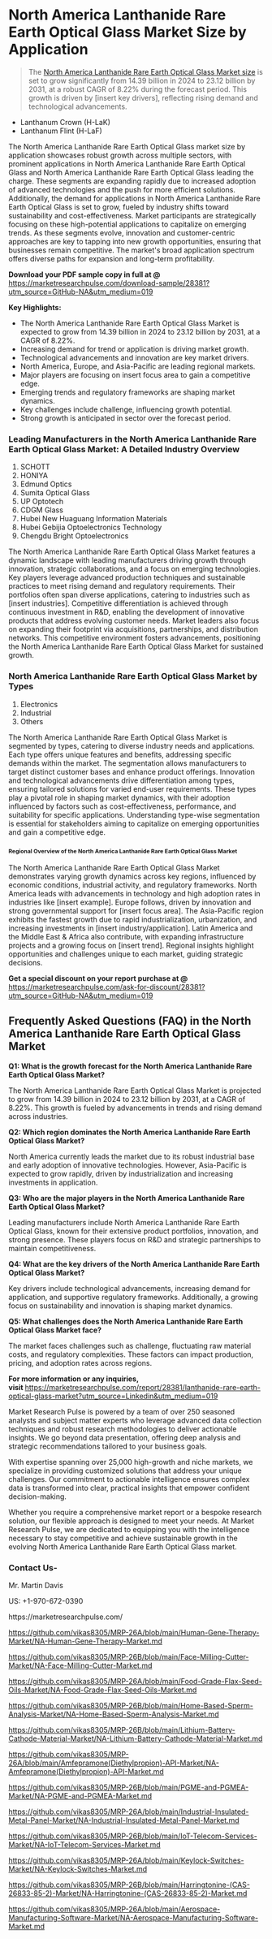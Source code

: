 
<h1>North America Lanthanide Rare Earth Optical Glass Market&nbsp;Size by Application</h1><blockquote><p>The <a href="https://marketresearchpulse.com/download-sample/28381?utm_source=GitHub-NA&amp;utm_medium=019">North America Lanthanide Rare Earth Optical Glass Market size</a> is set to grow significantly from 14.39 billion in 2024 to 23.12 billion by 2031, at a robust CAGR of 8.22% during the forecast period. This growth is driven by [insert key drivers], reflecting rising demand and technological advancements.</p></blockquote><ul><li>Lanthanum Crown (H-LaK)<li> Lanthanum Flint (H-LaF)</li></ul><p>The North America Lanthanide Rare Earth Optical Glass market size by application showcases robust growth across multiple sectors, with prominent applications in North America Lanthanide Rare Earth Optical Glass and North America Lanthanide Rare Earth Optical Glass leading the charge. These segments are expanding rapidly due to increased adoption of advanced technologies and the push for more efficient solutions. Additionally, the demand for applications in North America Lanthanide Rare Earth Optical Glass is set to grow, fueled by industry shifts toward sustainability and cost-effectiveness. Market participants are strategically focusing on these high-potential applications to capitalize on emerging trends. As these segments evolve, innovation and customer-centric approaches are key to tapping into new growth opportunities, ensuring that businesses remain competitive. The market's broad application spectrum offers diverse paths for expansion and long-term profitability.</p><p><strong>Download your PDF sample copy in full at @ </strong><a href="https://marketresearchpulse.com/download-sample/28381?utm_source=GitHub-NA&amp;utm_medium=019">https://marketresearchpulse.com/download-sample/28381?utm_source=GitHub-NA&amp;utm_medium=019</a></p><p><strong>Key Highlights: </strong></p><ul><li>The North America Lanthanide Rare Earth Optical Glass Market is expected to grow from 14.39 billion in 2024 to 23.12 billion by 2031, at a CAGR of 8.22%.</li><li>Increasing demand for trend or application is driving market growth.</li><li>Technological advancements and innovation are key market drivers.</li><li>North America, Europe, and Asia-Pacific are leading regional markets.</li><li>Major players are focusing on insert focus area to gain a competitive edge.</li><li>Emerging trends and regulatory frameworks are shaping market dynamics.</li><li>Key challenges include challenge, influencing growth potential.</li><li>Strong growth is anticipated in sector over the forecast period.</li></ul><h3>Leading Manufacturers in the North America Lanthanide Rare Earth Optical Glass Market: A Detailed Industry Overview</h3><ol><li>SCHOTT</li><li>HONIYA</li><li>Edmund Optics</li><li>Sumita Optical Glass</li><li>UP Optotech</li><li>CDGM Glass</li><li>Hubei New Huaguang Information Materials</li><li>Hubei Gebijia Optoelectronics Technology</li><li>Chengdu Bright Optoelectronics</li></ol><div class="flex max-w-full flex-col flex-grow"><div class="min-h-8 text-message flex w-full flex-col items-end gap-2 whitespace-normal break-words [.text-message+&amp;]:mt-5" dir="auto" data-message-author-role="assistant" data-message-id="fd8432e4-4910-450d-b182-61b7bfb0a01f" data-message-model-slug="gpt-4o"><div class="flex w-full flex-col gap-1 empty:hidden first:pt-[3px]"><div class="markdown prose w-full break-words dark:prose-invert light"><p>The North America Lanthanide Rare Earth Optical Glass Market features a dynamic landscape with leading manufacturers driving growth through innovation, strategic collaborations, and a focus on emerging technologies. Key players leverage advanced production techniques and sustainable practices to meet rising demand and regulatory requirements. Their portfolios often span diverse applications, catering to industries such as [insert industries]. Competitive differentiation is achieved through continuous investment in R&amp;D, enabling the development of innovative products that address evolving customer needs. Market leaders also focus on expanding their footprint via acquisitions, partnerships, and distribution networks. This competitive environment fosters advancements, positioning the North America Lanthanide Rare Earth Optical Glass Market for sustained growth.</p></div></div></div></div><h3>North America Lanthanide Rare Earth Optical Glass Market by Types</h3><ol><li>Electronics<li> Industrial<li> Others</li></ol><div class="flex max-w-full flex-col flex-grow"><div class="min-h-8 text-message flex w-full flex-col items-end gap-2 whitespace-normal break-words [.text-message+&amp;]:mt-5" dir="auto" data-message-author-role="assistant" data-message-id="084470be-0bb7-4664-bddf-5156b4f41249" data-message-model-slug="gpt-4o-mini"><div class="flex w-full flex-col gap-1 empty:hidden first:pt-[3px]"><div class="markdown prose w-full break-words dark:prose-invert light"><p>The North America Lanthanide Rare Earth Optical Glass Market is segmented by types, catering to diverse industry needs and applications. Each type offers unique features and benefits, addressing specific demands within the market. The segmentation allows manufacturers to target distinct customer bases and enhance product offerings. Innovation and technological advancements drive differentiation among types, ensuring tailored solutions for varied end-user requirements. These types play a pivotal role in shaping market dynamics, with their adoption influenced by factors such as cost-effectiveness, performance, and suitability for specific applications. Understanding type-wise segmentation is essential for stakeholders aiming to capitalize on emerging opportunities and gain a competitive edge.</p></div></div></div></div><h3><span style="font-size: 11px;">Regional Overview of the North America Lanthanide Rare Earth Optical Glass Market</span></h3><div class="flex max-w-full flex-col flex-grow"><div class="min-h-8 text-message flex w-full flex-col items-end gap-2 whitespace-normal break-words [.text-message+&amp;]:mt-5" dir="auto" data-message-author-role="assistant" data-message-id="e9038762-ce64-4e30-91c9-9bd413514231" data-message-model-slug="gpt-4o-mini"><div class="flex w-full flex-col gap-1 empty:hidden first:pt-[3px]"><div class="markdown prose w-full break-words dark:prose-invert light"><p>The North America Lanthanide Rare Earth Optical Glass Market demonstrates varying growth dynamics across key regions, influenced by economic conditions, industrial activity, and regulatory frameworks. North America leads with advancements in technology and high adoption rates in industries like [insert example]. Europe follows, driven by innovation and strong governmental support for [insert focus area]. The Asia-Pacific region exhibits the fastest growth due to rapid industrialization, urbanization, and increasing investments in [insert industry/application]. Latin America and the Middle East &amp; Africa also contribute, with expanding infrastructure projects and a growing focus on [insert trend]. Regional insights highlight opportunities and challenges unique to each market, guiding strategic decisions.</p></div></div></div></div><p><strong>Get a special discount on your report purchase at @ </strong><a href="https://marketresearchpulse.com/ask-for-discount/28381?utm_source=GitHub-NA&amp;utm_medium=019">https://marketresearchpulse.com/ask-for-discount/28381?utm_source=GitHub-NA&amp;utm_medium=019</a></p><h2>Frequently Asked Questions (FAQ) in the North America Lanthanide Rare Earth Optical Glass Market</h2><p><strong>Q1: What is the growth forecast for the North America Lanthanide Rare Earth Optical Glass Market?</strong></p><p>The North America Lanthanide Rare Earth Optical Glass Market is projected to grow from 14.39 billion in 2024 to 23.12 billion by 2031, at a CAGR of 8.22%. This growth is fueled by advancements in trends and rising demand across industries.</p><p><strong>Q2: Which region dominates the North America Lanthanide Rare Earth Optical Glass Market?</strong></p><p>North America currently leads the market due to its robust industrial base and early adoption of innovative technologies. However, Asia-Pacific is expected to grow rapidly, driven by industrialization and increasing investments in application.</p><p><strong>Q3: Who are the major players in the North America Lanthanide Rare Earth Optical Glass Market?</strong></p><p>Leading manufacturers include North America Lanthanide Rare Earth Optical Glass, known for their extensive product portfolios, innovation, and strong presence. These players focus on R&amp;D and strategic partnerships to maintain competitiveness.</p><p><strong>Q4: What are the key drivers of the North America Lanthanide Rare Earth Optical Glass Market?</strong></p><p>Key drivers include technological advancements, increasing demand for application, and supportive regulatory frameworks. Additionally, a growing focus on sustainability and innovation is shaping market dynamics.</p><p><strong>Q5: What challenges does the North America Lanthanide Rare Earth Optical Glass Market face?</strong></p><p>The market faces challenges such as challenge, fluctuating raw material costs, and regulatory complexities. These factors can impact production, pricing, and adoption rates across regions.</p><p><strong>For more information or any inquiries, visit&nbsp;</strong><a href="https://marketresearchpulse.com/report/28381/lanthanide-rare-earth-optical-glass-market?utm_source=Linkedin&utm_medium=019">https://marketresearchpulse.com/report/28381/lanthanide-rare-earth-optical-glass-market?utm_source=Linkedin&utm_medium=019</a></p><p>Market Research Pulse is powered by a team of over 250 seasoned analysts and subject matter experts who leverage advanced data collection techniques and robust research methodologies to deliver actionable insights. We go beyond data presentation, offering deep analysis and strategic recommendations tailored to your business goals.</p><p>With expertise spanning over 25,000 high-growth and niche markets, we specialize in providing customized solutions that address your unique challenges. Our commitment to actionable intelligence ensures complex data is transformed into clear, practical insights that empower confident decision-making.</p><p>Whether you require a comprehensive market report or a bespoke research solution, our flexible approach is designed to meet your needs. At Market Research Pulse, we are dedicated to equipping you with the intelligence necessary to stay competitive and achieve sustainable growth in the evolving North America Lanthanide Rare Earth Optical Glass market.</p><h3><strong>Contact Us-</strong></h3><p>Mr. Martin Davis</p><p>US: +1-970-672-0390</p><p>https://marketresearchpulse.com/</p><p><a href="https://github.com/vikas8305/MRP-26A/blob/main/Human-Gene-Therapy-Market/NA-Human-Gene-Therapy-Market.md">https://github.com/vikas8305/MRP-26A/blob/main/Human-Gene-Therapy-Market/NA-Human-Gene-Therapy-Market.md</a></p><p><a href="https://github.com/vikas8305/MRP-26B/blob/main/Face-Milling-Cutter-Market/NA-Face-Milling-Cutter-Market.md">https://github.com/vikas8305/MRP-26B/blob/main/Face-Milling-Cutter-Market/NA-Face-Milling-Cutter-Market.md</a></p><p><a href="https://github.com/vikas8305/MRP-26A/blob/main/Food-Grade-Flax-Seed-Oils-Market/NA-Food-Grade-Flax-Seed-Oils-Market.md">https://github.com/vikas8305/MRP-26A/blob/main/Food-Grade-Flax-Seed-Oils-Market/NA-Food-Grade-Flax-Seed-Oils-Market.md</a></p><p><a href="https://github.com/vikas8305/MRP-26B/blob/main/Home-Based-Sperm-Analysis-Market/NA-Home-Based-Sperm-Analysis-Market.md">https://github.com/vikas8305/MRP-26B/blob/main/Home-Based-Sperm-Analysis-Market/NA-Home-Based-Sperm-Analysis-Market.md</a></p><p><a href="https://github.com/vikas8305/MRP-26B/blob/main/Lithium-Battery-Cathode-Material-Market/NA-Lithium-Battery-Cathode-Material-Market.md">https://github.com/vikas8305/MRP-26B/blob/main/Lithium-Battery-Cathode-Material-Market/NA-Lithium-Battery-Cathode-Material-Market.md</a></p><p><a href="https://github.com/vikas8305/MRP-26A/blob/main/Amfepramone(Diethylpropion)-API-Market/NA-Amfepramone(Diethylpropion)-API-Market.md">https://github.com/vikas8305/MRP-26A/blob/main/Amfepramone(Diethylpropion)-API-Market/NA-Amfepramone(Diethylpropion)-API-Market.md</a></p><p><a href="https://github.com/vikas8305/MRP-26B/blob/main/PGME-and-PGMEA-Market/NA-PGME-and-PGMEA-Market.md">https://github.com/vikas8305/MRP-26B/blob/main/PGME-and-PGMEA-Market/NA-PGME-and-PGMEA-Market.md</a></p><p><a href="https://github.com/vikas8305/MRP-26A/blob/main/Industrial-Insulated-Metal-Panel-Market/NA-Industrial-Insulated-Metal-Panel-Market.md">https://github.com/vikas8305/MRP-26A/blob/main/Industrial-Insulated-Metal-Panel-Market/NA-Industrial-Insulated-Metal-Panel-Market.md</a></p><p><a href="https://github.com/vikas8305/MRP-26B/blob/main/IoT-Telecom-Services-Market/NA-IoT-Telecom-Services-Market.md">https://github.com/vikas8305/MRP-26B/blob/main/IoT-Telecom-Services-Market/NA-IoT-Telecom-Services-Market.md</a></p><p><a href="https://github.com/vikas8305/MRP-26A/blob/main/Keylock-Switches-Market/NA-Keylock-Switches-Market.md">https://github.com/vikas8305/MRP-26A/blob/main/Keylock-Switches-Market/NA-Keylock-Switches-Market.md</a></p><p><a href="https://github.com/vikas8305/MRP-26B/blob/main/Harringtonine-(CAS-26833-85-2)-Market/NA-Harringtonine-(CAS-26833-85-2)-Market.md">https://github.com/vikas8305/MRP-26B/blob/main/Harringtonine-(CAS-26833-85-2)-Market/NA-Harringtonine-(CAS-26833-85-2)-Market.md</a></p><p><a href="https://github.com/vikas8305/MRP-26A/blob/main/Aerospace-Manufacturing-Software-Market/NA-Aerospace-Manufacturing-Software-Market.md">https://github.com/vikas8305/MRP-26A/blob/main/Aerospace-Manufacturing-Software-Market/NA-Aerospace-Manufacturing-Software-Market.md</a></p>
